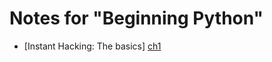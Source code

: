 Notes for "Beginning Python"
============================
* [Instant Hacking: The basics] [ch1]

[ch1]: ch1.md "Instant Hacking: The basics"
